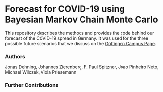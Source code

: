 
# Forecast for COVID-19 using Bayesian Markov Chain Monte Carlo

This repository describes the methods and provides the code behind our forecast of the COVID-19 spread in Germany. It was used for the three possible future scenarios that we discuss on the [Göttingen Campus Page](https://goettingen-campus.de/research/szenarien-covid-19).

### Authors

Jonas Dehning, Johannes Zierenberg,  F. Paul Spitzner, Joao Pinheiro Neto, Michael Wilczek, Viola Priesemann

### Further Contributions
